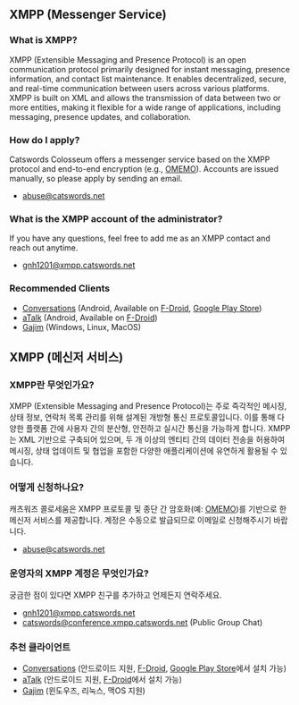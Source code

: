 ## XMPP (Messenger Service)

### What is XMPP?
XMPP (Extensible Messaging and Presence Protocol) is an open communication protocol primarily designed for instant messaging, presence information, and contact list maintenance. It enables decentralized, secure, and real-time communication between users across various platforms. XMPP is built on XML and allows the transmission of data between two or more entities, making it flexible for a wide range of applications, including messaging, presence updates, and collaboration.

### How do I apply?
Catswords Colosseum offers a messenger service based on the XMPP protocol and end-to-end encryption (e.g., [OMEMO](https://conversations.im/omemo/)). Accounts are issued manually, so please apply by sending an email.

- abuse@catswords.net

### What is the XMPP account of the administrator?
If you have any questions, feel free to add me as an XMPP contact and reach out anytime.

- gnh1201@xmpp.catswords.net

### Recommended Clients
- [Conversations](https://conversations.im/) (Android, Available on [F-Droid](https://f-droid.org/ko/packages/eu.siacs.conversations/), [Google Play Store](https://play.google.com/store/apps/details?id=eu.siacs.conversations))
- [aTalk](https://github.com/cmeng-git/atalk-android) (Android, Available on [F-Droid](https://f-droid.org/ko/packages/org.atalk.android/))
- [Gajim](https://gajim.org/) (Windows, Linux, MacOS)

## XMPP (메신저 서비스)

### XMPP란 무엇인가요?
XMPP (Extensible Messaging and Presence Protocol)는 주로 즉각적인 메시징, 상태 정보, 연락처 목록 관리를 위해 설계된 개방형 통신 프로토콜입니다. 이를 통해 다양한 플랫폼 간에 사용자 간의 분산형, 안전하고 실시간 통신을 가능하게 합니다. XMPP는 XML 기반으로 구축되어 있으며, 두 개 이상의 엔티티 간의 데이터 전송을 허용하여 메시징, 상태 업데이트 및 협업을 포함한 다양한 애플리케이션에 유연하게 활용될 수 있습니다.

### 어떻게 신청하나요?
캐츠워즈 콜로세움은 XMPP 프로토콜 및 종단 간 암호화(예: [OMEMO](https://conversations.im/omemo/))를 기반으로 한 메신저 서비스를 제공합니다. 계정은 수동으로 발급되므로 이메일로 신청해주시기 바랍니다.

- abuse@catswords.net

### 운영자의 XMPP 계정은 무엇인가요?
궁금한 점이 있다면 XMPP 친구를 추가하고 언제든지 연락주세요.

- [gnh1201@xmpp.catswords.net](xmpp:gnh1201@xmpp.catswords.net)
- [catswords@conference.xmpp.catswords.net](xmpp:catswords@conference.xmpp.catswords.net?join) (Public Group Chat)

### 추천 클라이언트
- [Conversations](https://conversations.im/) (안드로이드 지원, [F-Droid](https://f-droid.org/ko/packages/eu.siacs.conversations/), [Google Play Store](https://play.google.com/store/apps/details?id=eu.siacs.conversations)에서 설치 가능)
- [aTalk](https://github.com/cmeng-git/atalk-android) (안드로이드 지원, [F-Droid](https://f-droid.org/ko/packages/org.atalk.android/)에서 설치 가능)
- [Gajim](https://gajim.org/) (윈도우즈, 리눅스, 맥OS 지원)
